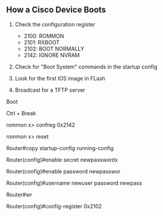 ## How a Cisco Device Boots

1. Check the configuration register
    - 2100: ROMMON
    - 2101: RXBOOT
    - 2102: BOOT NORMALLY
    - 2142: IGNORE NVRAM

2. Check for "Boot System" commands in the startup config

3. Look for the first IOS image in FLash

4. Broadcast for a TFTP server



Boot

Ctrl + Break

rommon x> confreg 0x2142

rommon x> reset

Router#copy startup-config running-config


Router(config)#enable secret newpasswordx

Router(config)#enable password newpasswor

Router(config)#username newuser password newpass

Router#wr

Router(config)#config-register 0x2102


